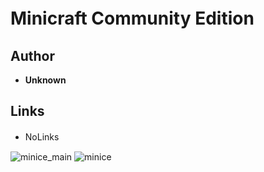 <detail>

# Minicraft Community Edition　　 
  
>
  
## Author 
- **Unknown** 

## Links
- NoLinks　　

![minice_main](https://github.com/masato462/Minicraft-Rebuild-and-Mod-Archives/blob/master/minicraft_archives/readme_shot/minice_main.png)
![minice](https://github.com/masato462/Minicraft-Rebuild-and-Mod-Archives/blob/master/minicraft_archives/readme_shot/minice.png)
</detail>
<p>

<detail>